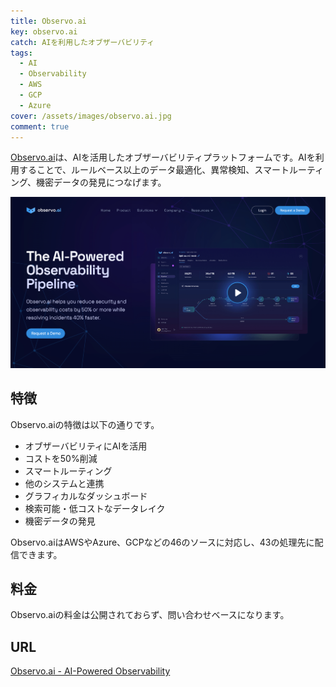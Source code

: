 ```yaml
---
title: Observo.ai
key: observo.ai
catch: AIを利用したオブザーバビリティ
tags:
  - AI
  - Observability
  - AWS
  - GCP
  - Azure
cover: /assets/images/observo.ai.jpg
comment: true
---
```


[Observo.ai](https://www.observo.ai/)は、AIを活用したオブザーバビリティプラットフォームです。AIを利用することで、ルールベース以上のデータ最適化、異常検知、スマートルーティング、機密データの発見につなげます。

[![Observo.aiのWebサイト](/assets/images/observo.ai.jpg)](https://www.observo.ai/)

<!--more-->

## 特徴

Observo.aiの特徴は以下の通りです。

- オブザーバビリティにAIを活用
- コストを50%削減
- スマートルーティング
- 他のシステムと連携
- グラフィカルなダッシュボード
- 検索可能・低コストなデータレイク
- 機密データの発見

Observo.aiはAWSやAzure、GCPなどの46のソースに対応し、43の処理先に配信できます。

## 料金

Observo.aiの料金は公開されておらず、問い合わせベースになります。

## URL

[Observo.ai - AI-Powered Observability](https://www.observo.ai/)
